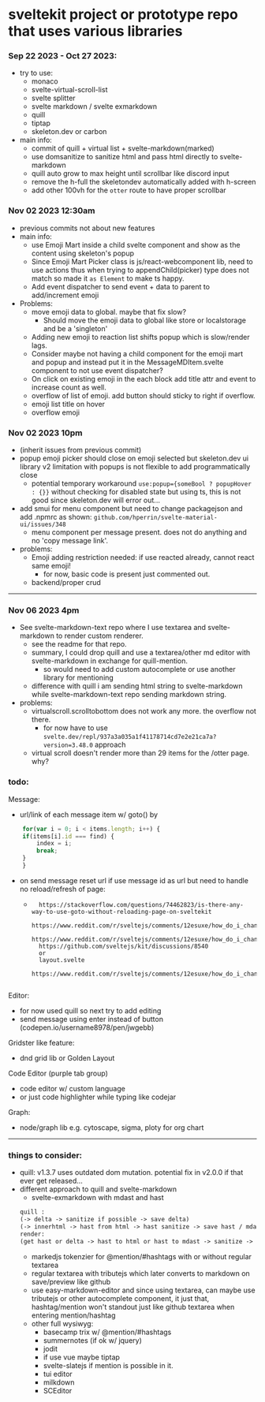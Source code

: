 # sveltekit project or prototype repo that uses various libraries

### Sep 22 2023 - Oct 27 2023:
- try to use:
    - monaco
    - svelte-virtual-scroll-list
    - svelte splitter
    - svelte markdown / svelte exmarkdown
    - quill
    - tiptap
    - skeleton.dev or carbon 
- main info:
    - commit of quill + virtual list + svelte-markdown(marked)
    - use domsanitize to sanitize html and pass html directly to svelte-markdown
    - quill auto grow to max height until scrollbar like discord input
    - remove the h-full the skeletondev automatically added with h-screen
    - add other 100vh for the `otter` route to have proper scrollbar

### Nov 02 2023 12:30am
- previous commits not about new features
- main info:
    - use Emoji Mart inside a child svelte component and show as the content using skeleton's popup
    - Since Emoji Mart Picker class is js/react-webcomponent lib, need to use actions thus when trying to appendChild(picker) type does not match so made it `as Element` to make ts happy.
    - Add event dispatcher to send event + data to parent to add/increment emoji
- Problems:
    - move emoji data to global. maybe that fix slow?
        - Should move the emoji data to global like store or localstorage and be a 'singleton'
    - Adding new emoji to reaction list shifts popup which is slow/render lags.
    - Consider maybe not having a child component for the emoji mart and popup and instead put it in the MessageMDItem.svelte component to not use event dispatcher?
    - On click on existing emoji in the each block add title attr and event to increase count as well.
    - overflow of list of emoji. add button should sticky to right if overflow.
    - emoji list title on hover
    - overflow emoji 

### Nov 02 2023 10pm
- (inherit issues from previous commit)
- popup emoji picker should close on emoji selected but skeleton.dev ui library v2 limitation with popups is not flexible to add programmatically close
    - potential temporary workaround `use:popup={someBool ? popupHover : {}}` without checking for disabled state but using ts, this is not good since skeleton.dev will error out...
- add smui for menu component but need to change packagejson and add .npmrc as shown: `github.com/hperrin/svelte-material-ui/issues/348`
    - menu component per message present. does not do anything and no 'copy message link'.
- problems:
    - Emoji adding restriction needed: if use reacted already, cannot react same emoji!
        - for now, basic code is present just commented out.
    - backend/proper crud
***

### Nov 06 2023 4pm
- See svelte-markdown-text repo where I use textarea and svelte-markdown to render custom renderer.
    - see the readme for that repo. 
    - summary, I could drop quill and use a textarea/other md editor with svelte-markdown in exchange for quill-mention.
        - so would need to add custom autocomplete or use another library for mentioning
    - difference with quill i am sending html string to svelte-markdown while svelte-markdown-text repo sending markdown string.
- problems:
    - virtualscroll.scrolltobottom does not work any more. the overflow not there.
        - for now have to use `svelte.dev/repl/937a3a035a1f41178714cd7e2e21ca7a?version=3.48.0` approach
    - virtual scroll doesn't render more than 29 items for the /otter page. why?
### todo:

Message:

- url/link of each message item w/ goto() by 
```ts
    for(var i = 0; i < items.length; i++) {
    if(items[i].id === find) {
        index = i;
        break;
    }
	}
```
- on send message reset url if use message id as url but need to handle no reload/refresh of page:
    - ```
		https://stackoverflow.com/questions/74462823/is-there-any-way-to-use-goto-without-reloading-page-on-sveltekit
		https://www.reddit.com/r/sveltejs/comments/12esuxe/how_do_i_change_the_url_of_the_page_in_sveltekit/
		https://www.reddit.com/r/sveltejs/comments/12esuxe/how_do_i_change_the_url_of_the_page_in_sveltekit/
		https://github.com/sveltejs/kit/discussions/8540
		or
		layout.svelte
		https://www.reddit.com/r/sveltejs/comments/12esuxe/how_do_i_change_the_url_of_the_page_in_sveltekit/
	```

Editor:

- for now used quill so next try to add editing
- send message using enter instead of button (codepen.io/username8978/pen/jwgebb)

Gridster like feature:

- dnd grid lib or Golden Layout

Code Editor (purple tab group)

- code editor w/ custom language
- or just code highlighter while typing like codejar

Graph:

- node/graph lib e.g. cytoscape, sigma, ploty for org chart


***
### things to consider:
- quill: v1.3.7 uses outdated dom mutation. potential fix in v2.0.0 if that ever get released...
- different approach to quill and svelte-markdown
    - svelte-exmarkdown with mdast and hast
    ```txt
    quill :
    (-> delta -> sanitize if possible -> save delta)
    (-> innerhtml -> hast from html -> hast sanitize -> save hast / mdast (mdast no style))
    render:
    (get hast or delta -> hast to html or hast to mdast -> sanitize -> mdast to markdown -> sanitize -> markdown to svelte-markdown)
    ```
    - markedjs tokenzier for @mention/#hashtags with or without regular textarea
	- regular textarea with tributejs which later converts to markdown on save/preview like github
    - use easy-markdown-editor and since using textarea, can maybe use tributejs or other autocomplete component, it just that, hashtag/mention won't standout just like github textarea when entering mention/hashtag
	- other full wysiwyg:
		- basecamp trix w/ @mention/#hashtags
		- summernotes (if ok w/ jquery) 
		- jodit
		- if use vue maybe tiptap
		- svelte-slatejs if mention is possible in it.
		- tui editor
		- milkdown
		- SCEditor